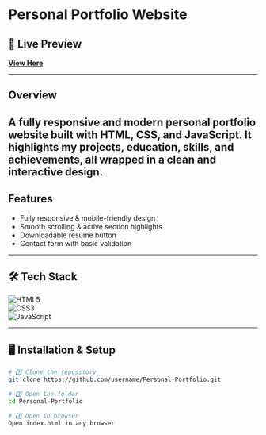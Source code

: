 # Personal Portfolio Website

## 🔗 Live Preview  
[**View Here**](https://personal-portfolio-q9lq.vercel.app/)  

---

## Overview  
A fully responsive and modern personal portfolio website built with **HTML, CSS, and JavaScript**. It highlights my projects, education, skills, and achievements, all wrapped in a clean and interactive design.
---

## Features  
- Fully responsive & mobile-friendly design  
- Smooth scrolling & active section highlights   
- Downloadable resume button  
- Contact form with basic validation   

---

## 🛠️ Tech Stack  
![HTML5](https://img.shields.io/badge/HTML5-orange?logo=html5&logoColor=white)  
![CSS3](https://img.shields.io/badge/CSS3-blue?logo=css3&logoColor=white)  
![JavaScript](https://img.shields.io/badge/JavaScript-yellow?logo=javascript&logoColor=black)

---


## 🖥️ Installation & Setup  

```bash
# 1️⃣ Clone the repository
git clone https://github.com/username/Personal-Portfolio.git

# 2️⃣ Open the folder
cd Personal-Portfolio

# 3️⃣ Open in browser
Open index.html in any browser
